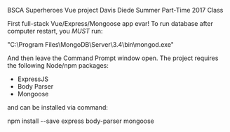 BSCA Superheroes Vue project
Davis Diede
Summer Part-Time 2017 Class

First full-stack Vue/Express/Mongoose app evar!  To run database after computer restart, you *MUST* run:

  "C:\Program Files\MongoDB\Server\3.4\bin\mongod.exe"

And then leave the Command Prompt window open.  The project requires the following Node/npm packages:

  - ExpressJS
  - Body Parser
  - Mongoose

and can be installed via command:

  npm install --save express body-parser mongoose
